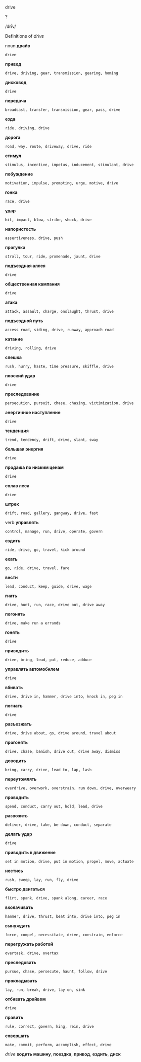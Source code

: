 drive

?

/drīv/

Definitions of _drive_

noun
**драйв**

    drive
**привод**

    drive, driving, gear, transmission, gearing, homing
**дисковод**

    drive
**передача**

    broadcast, transfer, transmission, gear, pass, drive
**езда**

    ride, driving, drive
**дорога**

    road, way, route, driveway, drive, ride
**стимул**

    stimulus, incentive, impetus, inducement, stimulant, drive
**побуждение**

    motivation, impulse, prompting, urge, motive, drive
**гонка**

    race, drive
**удар**

    hit, impact, blow, strike, shock, drive
**напористость**

    assertiveness, drive, push
**прогулка**

    stroll, tour, ride, promenade, jaunt, drive
**подъездная аллея**

    drive
**общественная кампания**

    drive
**атака**

    attack, assault, charge, onslaught, thrust, drive
**подъездной путь**

    access road, siding, drive, runway, approach road
**катание**

    driving, rolling, drive
**спешка**

    rush, hurry, haste, time pressure, skiffle, drive
**плоский удар**

    drive
**преследование**

    persecution, pursuit, chase, chasing, victimization, drive
**энергичное наступление**

    drive
**тенденция**

    trend, tendency, drift, drive, slant, sway
**большая энергия**

    drive
**продажа по низким ценам**

    drive
**сплав леса**

    drive
**штрек**

    drift, road, gallery, gangway, drive, fast

verb
**управлять**

    control, manage, run, drive, operate, govern
**ездить**

    ride, drive, go, travel, kick around
**ехать**

    go, ride, drive, travel, fare
**вести**

    lead, conduct, keep, guide, drive, wage
**гнать**

    drive, hunt, run, race, drive out, drive away
**погонять**

    drive, make run a errands
**гонять**

    drive
**приводить**

    drive, bring, lead, put, reduce, adduce
**управлять автомобилем**

    drive
**вбивать**

    drive, drive in, hammer, drive into, knock in, peg in
**погнать**

    drive
**разъезжать**

    drive, drive about, go, drive around, travel about
**прогонять**

    drive, chase, banish, drive out, drive away, dismiss
**доводить**

    bring, carry, drive, lead to, lap, lash
**переутомлять**

    overdrive, overwork, overstrain, run down, drive, overweary
**проводить**

    spend, conduct, carry out, hold, lead, drive
**развозить**

    deliver, drive, take, be down, conduct, separate
**делать удар**

    drive
**приводить в движение**

    set in motion, drive, put in motion, propel, move, actuate
**нестись**

    rush, sweep, lay, run, fly, drive
**быстро двигаться**

    flirt, spank, drive, spank along, career, race
**вколачивать**

    hammer, drive, thrust, beat into, drive into, peg in
**вынуждать**

    force, compel, necessitate, drive, constrain, enforce
**перегружать работой**

    overtask, drive, overtax
**преследовать**

    pursue, chase, persecute, haunt, follow, drive
**прокладывать**

    lay, run, break, drive, lay on, sink
**отбивать драйвом**

    drive
**править**

    rule, correct, govern, king, rein, drive
**совершать**

    make, commit, perform, accomplish, effect, drive

_drive_
**водить машину**, **поездка**, **привод**, **ездить**, **диск**